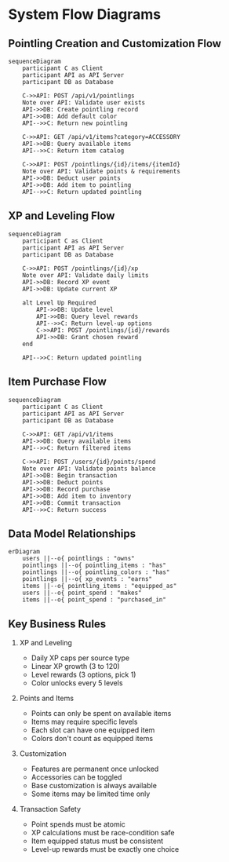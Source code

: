 # System Flow Diagrams

## Pointling Creation and Customization Flow

```mermaid
sequenceDiagram
    participant C as Client
    participant API as API Server
    participant DB as Database

    C->>API: POST /api/v1/pointlings
    Note over API: Validate user exists
    API->>DB: Create pointling record
    API->>DB: Add default color
    API-->>C: Return new pointling

    C->>API: GET /api/v1/items?category=ACCESSORY
    API->>DB: Query available items
    API-->>C: Return item catalog

    C->>API: POST /pointlings/{id}/items/{itemId}
    Note over API: Validate points & requirements
    API->>DB: Deduct user points
    API->>DB: Add item to pointling
    API-->>C: Return updated pointling
```

## XP and Leveling Flow

```mermaid
sequenceDiagram
    participant C as Client
    participant API as API Server
    participant DB as Database

    C->>API: POST /pointlings/{id}/xp
    Note over API: Validate daily limits
    API->>DB: Record XP event
    API->>DB: Update current XP

    alt Level Up Required
        API->>DB: Update level
        API->>DB: Query level rewards
        API-->>C: Return level-up options
        C->>API: POST /pointlings/{id}/rewards
        API->>DB: Grant chosen reward
    end

    API-->>C: Return updated pointling
```

## Item Purchase Flow

```mermaid
sequenceDiagram
    participant C as Client
    participant API as API Server
    participant DB as Database

    C->>API: GET /api/v1/items
    API->>DB: Query available items
    API-->>C: Return filtered items

    C->>API: POST /users/{id}/points/spend
    Note over API: Validate points balance
    API->>DB: Begin transaction
    API->>DB: Deduct points
    API->>DB: Record purchase
    API->>DB: Add item to inventory
    API->>DB: Commit transaction
    API-->>C: Return success
```

## Data Model Relationships

```mermaid
erDiagram
    users ||--o{ pointlings : "owns"
    pointlings ||--o{ pointling_items : "has"
    pointlings ||--o{ pointling_colors : "has"
    pointlings ||--o{ xp_events : "earns"
    items ||--o{ pointling_items : "equipped_as"
    users ||--o{ point_spend : "makes"
    items ||--o{ point_spend : "purchased_in"
```

## Key Business Rules

1. XP and Leveling

   - Daily XP caps per source type
   - Linear XP growth (3 to 120)
   - Level rewards (3 options, pick 1)
   - Color unlocks every 5 levels

2. Points and Items

   - Points can only be spent on available items
   - Items may require specific levels
   - Each slot can have one equipped item
   - Colors don't count as equipped items

3. Customization

   - Features are permanent once unlocked
   - Accessories can be toggled
   - Base customization is always available
   - Some items may be limited time only

4. Transaction Safety
   - Point spends must be atomic
   - XP calculations must be race-condition safe
   - Item equipped status must be consistent
   - Level-up rewards must be exactly one choice
